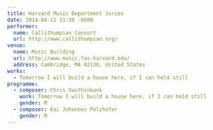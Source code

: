 ```yaml
---
title: Harvard Music Department Juries
date: 2014-04-12 11:30 -0500
performer:
  name: Callithumpian Consort
  url: http://www.callithumpian.org/
venue:
  name: Music Building
  url: http://www.music.fas.harvard.edu/
  address: Cambridge, MA 02138, United States
works:
  - Tomorrow I will build a house here, if I can hold still
programme:
  - composer: Chris Swithinbank
    work: Tomorrow I will build a house here, if I can hold still
    gender: M
  - composer: Kai Johannes Polzhofer
    gender: M
---
```

